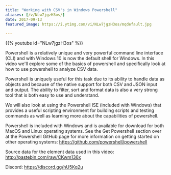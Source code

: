 ```yaml
---
title: "Working with CSV's in Windows Powershell"
aliases: [/v/NLw7jgzH3os/]
date: 2017-09-13
featured_image: https://i.ytimg.com/vi/NLw7jgzH3os/mqdefault.jpg

---
```


{{% youtube id="NLw7jgzH3os" %}}

Powershell is a relatively unique and very powerful command line interface (CLI) and with Windows 10 is now the default shell for Windows. In this video we'll explore some of the basics of powershell and specifically look at how to use powershell to analyze CSV data.

Powershell is uniquely useful for this task due to its ability to handle data as objects and because of the native support for both CSV and JSON input and output. The ability to filter, sort and format data is also a very strong tool that is both easy to use and understand.

We will also look at using the Powershell ISE (included with Windows) that provides a useful scripting environment for building scripts and testing commands as well as learning more about the capabilities of powershell.

Powershell is included with Windows and is available for download for both MacOS and Linux operating systems. See the Get Powershell section over at the Powershell GitHub page for more information on getting started on other operating systems: https://github.com/powershell/powershell

Source data for the element data used in this video: http://pastebin.com/raw/CKwm136x

Discord: https://discord.gg/hU5Kq2u